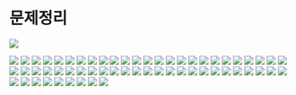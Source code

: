 # 문제정리
![](2021-02-01-22-40-24.png)

![](2021-02-01-22-40-55.png)
![](2021-02-01-22-41-56.png)
![](2021-02-01-22-44-05.png)
![](2021-02-01-22-44-29.png)
![](2021-02-01-22-44-57.png)
![](2021-02-01-22-46-23.png)
![](2021-02-01-22-48-09.png)
![](2021-02-01-22-48-48.png)
![](2021-02-01-22-49-11.png)
![](2021-02-01-22-49-40.png)
![](2021-02-01-22-50-10.png)
![](2021-02-01-22-50-29.png)
![](2021-02-01-22-50-54.png)
![](2021-02-01-22-51-29.png)
![](2021-02-01-22-52-13.png)
![](2021-02-01-22-52-31.png)
![](2021-02-01-22-52-54.png)
![](2021-02-01-22-53-24.png)
![](2021-02-01-22-54-25.png)
![](2021-02-01-22-54-48.png)
![](2021-02-01-22-55-14.png)
![](2021-02-01-22-55-32.png)
![](2021-02-01-22-57-18.png)
![](2021-02-01-22-58-45.png)
![](2021-02-01-22-59-19.png)
![](2021-02-01-22-59-43.png)
![](2021-02-01-23-00-04.png)
![](2021-02-01-23-00-21.png)
![](2021-02-01-23-02-51.png)
![](2021-02-01-23-03-52.png)
![](2021-02-01-23-04-16.png)
![](2021-02-01-23-04-50.png)
![](2021-02-01-23-05-06.png)
![](2021-02-01-23-05-37.png)
![](2021-02-01-23-06-03.png)
![](2021-02-01-23-07-45.png)
![](2021-02-01-23-08-37.png)
![](2021-02-01-23-09-17.png)
![](2021-02-01-23-10-34.png)
![](2021-02-01-23-13-03.png)
![](2021-02-01-23-21-34.png)
![](2021-02-01-23-25-54.png)
![](2021-02-01-23-27-16.png)
![](2021-02-01-23-28-00.png)
![](2021-02-01-23-28-43.png)
![](2021-02-01-23-29-35.png)
![](2021-02-01-23-30-48.png)
![](2021-02-01-23-31-11.png)
![](2021-02-01-23-34-06.png)
![](2021-02-01-23-34-48.png)
![](2021-02-01-23-36-39.png)
![](2021-02-01-23-36-58.png)
![](2021-02-01-23-37-21.png)
![](2021-02-01-23-37-40.png)
![](2021-02-01-23-37-59.png)
![](2021-02-01-23-40-03.png)
![](2021-02-01-23-43-07.png)
![](2021-02-01-23-43-48.png)
![](2021-02-02-23-43-55.png)